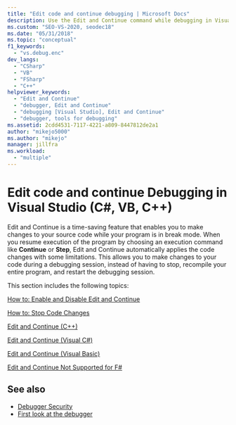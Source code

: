 ```yaml
---
title: "Edit code and continue debugging | Microsoft Docs"
description: Use the Edit and Continue command while debugging in Visual Studio so that you can make changes to your source code while your program is in break mode.
ms.custom: "SEO-VS-2020, seodec18"
ms.date: "05/31/2018"
ms.topic: "conceptual"
f1_keywords:
  - "vs.debug.enc"
dev_langs:
  - "CSharp"
  - "VB"
  - "FSharp"
  - "C++"
helpviewer_keywords:
  - "Edit and Continue"
  - "debugger, Edit and Continue"
  - "debugging [Visual Studio], Edit and Continue"
  - "debugger, tools for debugging"
ms.assetid: 2cdd4531-7117-4221-a809-8447812de2a1
author: "mikejo5000"
ms.author: "mikejo"
manager: jillfra
ms.workload:
  - "multiple"
---
```

# Edit code and continue Debugging in Visual Studio (C#, VB, C++)
Edit and Continue is a time-saving feature that enables you to make changes to your source code while your program is in break mode. When you resume execution of the program by choosing an execution command like **Continue** or **Step**, Edit and Continue automatically applies the code changes with some limitations. This allows you to make changes to your code during a debugging session, instead of having to stop, recompile your entire program, and restart the debugging session.

 This section includes the following topics:

 [How to: Enable and Disable Edit and Continue](../debugger/how-to-enable-and-disable-edit-and-continue.md)

 [How to: Stop Code Changes](../debugger/how-to-stop-code-changes.md)

 [Edit and Continue (C++)](../debugger/edit-and-continue-visual-cpp.md)

 [Edit and Continue (Visual C#)](../debugger/edit-and-continue-visual-csharp.md)

 [Edit and Continue (Visual Basic)](../debugger/edit-and-continue-visual-basic.md)

 [Edit and Continue Not Supported for F#](../debugger/edit-and-continue-not-supported-for-f-hash.md)

## See also
- [Debugger Security](../debugger/debugger-security.md)
- [First look at the debugger](../debugger/debugger-feature-tour.md)
